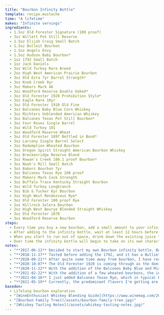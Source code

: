 ```yaml
---
title: "Bourbon Infinity Bottle"
template: recipe.mustache
time: "A lifetime"
makes: "Infinite servings"
ingredients:
  - 1.5oz Old Forester Signature (100 proof)
  - 3oz Willett Pot Still Reserve
  - 1.5oz Elijah Craig Small Batch
  - 1.5oz Bulleit Bourbon
  - 1.5oz Angels Envy
  - 1.5oz Hudson Baby Bourbon*
  - 1oz 1792 Small Batch
  - 1oz Jack Daniels
  - 3oz Wild Turkey Rare Breed
  - 2oz High West American Prairie Bourbon
  - 3oz Old Ezra 7yr Barrel Strength*
  - 3oz Knob Creek 9yr
  - 3oz Makers Mark 46
  - 3oz Woodford Reserve Double Oaked*
  - 3oz Old Forester 1920 Prohibition Style*
  - 3oz Eagle Rare 10yr
  - 3oz Old Forester 1910 Old Fine
  - 3oz Balcones Baby Blue Corn Whiskey
  - 3oz Michters Unblended American Whiskey
  - 3oz Balcones Texas Pot Still Bourbon*
  - 3oz Four Roses Single Barrel
  - 3oz Wild Turkey 101
  - 3oz Woodford Reserve Wheat
  - 3oz Old Forester 1897 Bottled in Bond*
  - 3oz Larceny Single Barrel Select
  - 3oz Redemption Wheated Bourbon
  - 3oz Oregon Spirit Straight American Bourbon Whiskey
  - 3oz Breckenridge Reserve Blend
  - 3oz Rowan's Creek 100.1 proof Bourbon*
  - 3oz Noah's Mill Small Batch
  - 3oz Bakers Bourbon 7yr
  - 3oz Balcones Texas Rye 100 proof
  - 3oz Makers Mark Cask Strength
  - 3oz Buffalo Trace Kentucky Straight Bourbon
  - 3oz Wild Turkey Longbranch
  - 3oz Bib & Tucker 6yr Bourbon
  - 3oz High West Rendezvous Rye*
  - 3oz Old Forester 100 proof Rye
  - 1oz Hillrock Solera Bourbon
  - 2oz High West Bourye Blended Straight Whiskey
  - 3oz Old Forester 1870
  - 3oz Woodford Reserve Bourbon
steps:
  - Every time you buy a new bourbon, add a small amount to your infinity bottle
  - After adding to the infinity bottle, wait at least 12 hours before sampling the result **(to allow the flavors to marry)**
  - When you start to run out of space, drink down the existing juice to make room for more. This will alter the ratios of the constituent bourbon, but in traditional [Solera](https://en.wikipedia.org/wiki/Solera) style, a fraction of each will remain
  - Over time the infinity bottle will begin to take on its own character, which you can guide by the inclusion of bourbons with specific flavor profiles
notes:
  - "**2017-06-12** Decided to start my own Bourbon infinity bottle. Bourbons I particularly like/ think are a good value are denoted with an asterisk"
  - "**2018-11-17** Tasted before adding the 1792, and it has a Bulliet backbone, but with notes of the Hudson Baby shining through. Most of the others are not noticeable, with maybe a hint of Old Forester"
  - "**2020-09-21** After quite some time away from bourbon, I have recently started drinking it as my nightcap, and as such have gone through a few new bottles. With the addition of the Woodford Reserve Double Oaked, the infinity bottle (750ml) is full. The Woodford comes through when I taste it, with some of the spice and heat of the Old Ezra, but it's getting pretty hard to tease out the constituent bourbons."
  - "**2020-10-07** The Old Forester 1920 is coming through as the dominant note, but in a subdued sort of way that makes it more palatable than drinking it straight (likely because the overall mixture is lower proof than the 1920 by itself. Not sure if it's because that's what I recently added (although I did wait well over the recommended 12 hours before sampling it), and I didn't mix things around well enough, or just because that's what I've been drinking lately, and so my palate is acclimated to the flavor profile. Either way, the infinity bottle flavors continue to impress."
  - "**2020-11-22** With the addition of the Balcones Baby Blue and Michters American whiskey, this infinity bottle is technically no longer a bourbon (an eagle eye may notice Jack Daniels earlier on, but while they don't call it a bourbon, Jack meets all the requirements). I decided to branch out to these two whiskeys because I felt the bottle needed a little rounding out, and have really been enjoying the subtle complexity of both Balcones and Michters. Additionally, both are made in the 'bourbon style', with the Balcones being 100% blue corn, and the Michters American whiskey being the Michters bourbon mash bill, just aged in used oak instead of new, so overall the bourbon spirit remains."
  - "**2021-02-22** With the addition of a few wheated bourbons, the infinity bottle flavors have rounded out and gotten noticeably richer. The bottle was close to full, so I've been drinking it down and comparing it to the recent (lesser known, craft) bourbons I've been buying, and I find it to consistently beat them on flavor, mouthfeel, and finish."
  - "**2021-04-16** I just added Balcones Texas Rye, which in typical Balcones style has a very unique flavor profile. They use a variety of less common ryes, which leads to a subtle spicy chocolate flavor to round out the more traditional rye spice notes, with a classic Balcones finish. Of course, this isn't technically a bourbon, but given that I've previously added a few straight corn whiskeys, I figured adding some straight rye would balance things out nicely. More importantly, I'm really enjoying the flavor profile of this one, so interested to see how it affects the overall infinity bottle taste."
  - "**2021-05-19** Currently, the predominant flavors I'm getting are a mixture of the Makers Mark Cask Strength and the Balcones Texas Rye, which pair great together! There's a residual depth of flavor that I'm attributing to the long tail of other bourbons, and a faint woody smoke note presumably from the Longbranch. I'm tempted to try blending some of the remaining Makers and Balcones Rye together instead of drinking them on their own because of how much I'm enjoying their complimentary flavors."
basedon:
  - Lifelong bourbon exploration
  - "[WineEnthusiast Whiskey Blending Guide](https://www.winemag.com/2018/06/25/whiskey-blending-guide/)"
  - "[Bourbon Family Tree](/assets/bourbon-family-tree.jpg)"
  - "[Whiskey Tasting Notes](/assets/whiskey-tasting-notes.jpg)"
---
```

